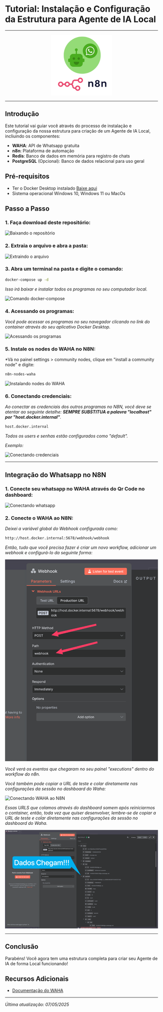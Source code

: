 # Tutorial: Instalação e Configuração da Estrutura para Agente de IA Local

---

<div align="center">
  <img src="./imagens/WAHA+n8n.png" alt="WAHA+n8n" width="200">
</div>

---

## Introdução

Este tutorial vai guiar você através do processo de instalação e configuração da nossa estrutura para criação de um Agente de IA Local, incliuindo os componentes:

- **WAHA**: API de Whatsapp gratuita
- **n8n**: Plataforma de automação
- **Redis**: Banco de dados em memória para registro de chats
- **PostgreSQL** (Opcional): Banco de dados relacional para uso geral

## Pré-requisitos

- Ter o Docker Desktop instalado [Baixe aqui](https://www.docker.com/get-started/)
- Sistema operacional Windows 10, Windows 11 ou MacOs

## Passo a Passo

### 1. Faça download deste repositório:
![Baixando o repositório](./imagens/passo1.gif)



### 2. Extraia o arquivo e abra a pasta:
![Extraindo o arquivo](./imagens/passo1.2.gif)



### 3. Abra um terminal na pasta e digite o comando:
```bash
docker-compose up -d
```
*Isso irá baixar e instalar todos os programas no seu computador local.*

![Comando docker-compose](./imagens/passo2.gif)



### 4. Acessando os programas:

*Você pode acessar os programas no seu navegador clicando no link do container  através do seu aplicativo Docker Desktop.*

![Acessando os programas](./imagens/passo4.gif)



### 5. Instale os nodes do WAHA no N8N:

*Vá no painel settings > community nodes, clique em "install a community node" e digite:
```bash
n8n-nodes-waha
```

![Instalando nodes do WAHA](./imagens/passo5.gif)



### 6. Conectando credenciais:

*Ao conectar as credenciais dos outros programas no N8N, você deve se atentar ao seguinte detalhe: **SEMPRE SUBSTITUA a palavra "localhost" por "host.docker.internal"**.*

```bash
host.docker.internal
```

*Todos os users e senhas estão configurados como "default".* 

*Exemplo:*

![Conectando credenciais](./imagens/passo6.gif)

---

## Integração do Whatsapp no N8N

### 1. Conecte seu whatsapp no WAHA através do Qr Code no dashboard:

![Conectando whatsapp](./imagens/passo7.gif)



### 2. Conecte o WAHA ao N8N:

*Deixei a variável global do Webhook configurada como:*
```bash
http://host.docker.internal:5678/webhook/webhook
```
*Então, tudo que você precisa fazer é criar um novo workflow, adicionar um webhook e configurá-lo da seguinte forma:*

![Conectando WAHA ao N8N](./imagens/passo8.png)

*Você verá os eventos que chegaram no seu painel "executions" dentro do workflow do n8n.*

*Você também pode copiar a URL de teste e colar diretamente nas configurações da sessão no dashboard do Waha:*

![Conectando WAHA ao N8N](./imagens/passo9.gif)

*Essas URLS que colamos através do dashboard somem após reiniciarmos o container, então, toda vez que quiser desenvolver, lembre-se de copiar a URL de teste e colar diretamente nas configurações da sessão no dashboard do Waha.*

![Dados dentro do N8N](./imagens/passo10.png)

---

## Conclusão

Parabéns! Você agora tem uma estrutura completa para criar seu Agente de IA de forma Local funcionando!


## Recursos Adicionais

- [Documentação do WAHA](https://waha.devlike.pro/docs/overview/introduction)

---

*Última atualização: 07/05/2025*